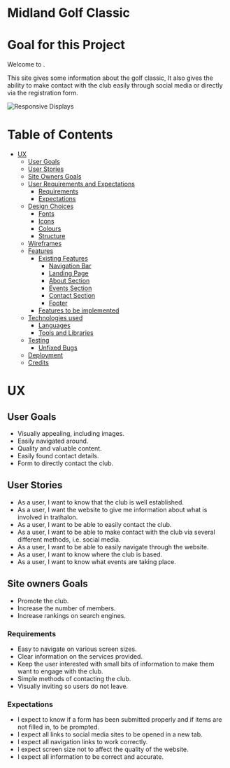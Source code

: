 # Midland Golf Classic

# Goal for this Project

Welcome to .

This site gives some information about the golf classic, It also gives the ability to make contact with the club easily through social media or directly via the registration form.


![Responsive Displays]()

# Table of Contents

* [UX](#ux "UX")
  * [User Goals](#user-goals "User Goals")
  * [User Stories](#user-stories "User Stories")
  * [Site Owners Goals](#site-owners-goals)
  * [User Requirements and Expectations](#user-requirements-and-expectations)
    * [Requirements](#requirements)
    * [Expectations](#expectations)
  * [Design Choices](#design-choices)
    * [Fonts](#fonts)
    * [Icons](#icons)
    * [Colours](#colours)
    * [Structure](#structure)
  * [Wireframes](#wireframes)
  * [Features](#features)
    * [Existing Features](#existing-features)
      * [Navigation Bar](#navigation-bar)
      * [Landing Page](#landing-page)
      * [About Section](#about-section)
      * [Events Section](#events-section)
      * [Contact Section](#contact-section)
      * [Footer](#footer)
    * [Features to be implemented](#features-to-be-implemented)
  * [Technologies used](#technologies-used)
    * [Languages](#languages)
    * [Tools and Libraries](#tools-and-libraries)
  * [Testing](#testing)
    * [Unfixed Bugs](#unfixed-bugs)
  * [Deployment](#deployment)
  * [Credits](#credits)

# UX

## User Goals

* Visually appealing, including images.
* Easily navigated around.
* Quality and valuable content.
* Easily found contact details.
* Form to directly contact the club.

## User Stories

* As a user, I want to know that the club is well established.
* As a user, I want the website to give me information about what is involved in trathalon.
* As a user, I want to be able to easily contact the club.
* As a user, I want to be able to make contact with the club via several different methods, i.e. social media.
* As a user, I want to be able to easily navigate through the website.
* As a user, I want to know where the club is based.
* As a user, I want to know what events are taking place.

## Site owners Goals

* Promote the club.
* Increase the number of members.
* Increase rankings on search engines.

### Requirements

* Easy to navigate on various screen sizes.
* Clear information on the services provided.
* Keep the user interested with small bits of information to make them want to engage with the club.
* Simple methods of contacting the club.
* Visually inviting so users do not leave.

### Expectations

* I expect to know if a form has been submitted properly and if items are not filled in, to be prompted.
* I expect all links to social media sites to be opened in a new tab.
* I expect all navigation links to work correctly.
* I expect screen size not to affect the quality of the website.
* I expect all information to be correct and accurate.
